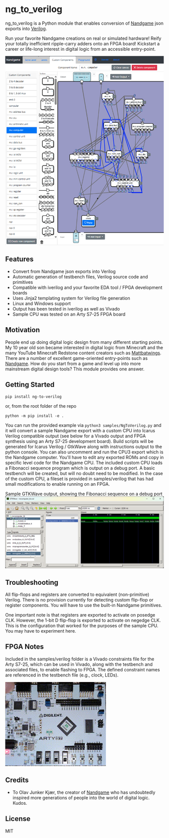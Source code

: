 # ng_to_verilog

ng_to_verilog is a Python module that enables conversion of [Nandgame](https://nandgame.com/) json exports into [Verilog](https://standards.ieee.org/ieee/1364/2051/).

Run your favorite Nandgame creations on real or simulated hardware! Reify your totally inefficient ripple-carry adders onto an FPGA board! Kickstart a career or life-long interest in digital logic from an accessible entry-point.

![Nandgame](https://github.com/xocp/ng-to-verilog/blob/main/images/nandgame_mrcomputer.png?raw=true)

## Features

- Convert from Nandgame json exports into Verilog
- Automatic generation of testbench files, Verilog source code and primitives
- Compatible with iverilog and your favorite EDA tool / FPGA development boards
- Uses Jinja2 templating system for Verilog file generation
- Linux and Windows support
- Output has been tested in iverilog as well as Vivado
- Sample CPU was tested on an Arty S7-25 FPGA board

## Motivation

People end up doing digital logic design from many different starting points. My 10 year old son became interested in digital logic from Minecraft and the many YouTube Minecraft Redstone content creators such as [Mattbatwings](https://www.youtube.com/@mattbatwings). There are a number of excellent game-oriented entry-points such as [Nandgame](https://nandgame.com/). How do you start from a game and level up into more mainstream digital design tools? This module provides one answer.

## Getting Started

```
pip install ng-to-verilog
```

or, from the root folder of the repo
```
python -m pip install -e .
```

You can run the provided example via `python3 samples/NgToVerilog.py` and it will convert a sample Nandgame export with a custom CPU into Icarus Verilog compatible output (see below for a Vivado output and FPGA synthesis using an Arty S7-25 development board). Build scripts will be generated for Icarus Verilog / GtkWave along with instructions output to the python console. You can also uncomment and run the CPU3 export which is the Nandgame computer. You'll have to edit any exported ROMs and copy in specific level code for the Nandgame CPU. The included custom CPU loads a Fibonacci sequence program which is output on a debug port. A basic testbench will be created, but will no doubt need to be modified. In the case of the custom CPU, a fileset is provided in samples/verilog that has had small modifications to enable running on an FPGA.

Sample GTKWave output, showing the Fibonacci sequence on a debug port
![Sample GTKWave Output](https://github.com/xocp/ng-to-verilog/blob/main/images/mrcomputer_gtkwave_sample.png?raw=true)

## Troubleshooting
All flip-flops and registers are converted to equivalent (non-primitive) Verilog. There is no provision currently for detecting custom flip-flop or register components. You will have to use the built-in Nandgame primitives.

One important note is that registers are exported to activate on posedge CLK. However, the 1-bit D flip-flop is exported to activate on negedge CLK. This is the configuration that worked for the purposes of the sample CPU. You may have to experiment here.

## FPGA Notes
Included in the samples/verilog folder is a Vivado constraints file for the Arty S7-25, which can be used in Vivado, along with the testbench and associated files, to enable flashing to FPGA. The defined constraint names are referenced in the testbench file (e.g., clock, LEDs).

![Running on Arty S7-25](https://github.com/xocp/ng-to-verilog/blob/main/images/mrcomputer_fpga.gif?raw=true)

## Credits
- To Olav Junker Kjær, the creator of [Nandgame](https://nandgame.com/) who has undoubtedly inspired more generations of people into the world of digital logic. Kudos.

## License
MIT

